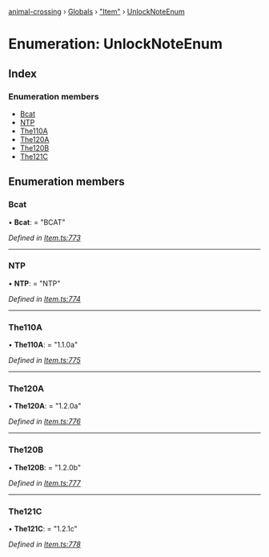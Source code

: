 [animal-crossing](../README.md) › [Globals](../globals.md) › ["Item"](../modules/_item_.md) › [UnlockNoteEnum](_item_.unlocknoteenum.md)

# Enumeration: UnlockNoteEnum

## Index

### Enumeration members

* [Bcat](_item_.unlocknoteenum.md#bcat)
* [NTP](_item_.unlocknoteenum.md#ntp)
* [The110A](_item_.unlocknoteenum.md#the110a)
* [The120A](_item_.unlocknoteenum.md#the120a)
* [The120B](_item_.unlocknoteenum.md#the120b)
* [The121C](_item_.unlocknoteenum.md#the121c)

## Enumeration members

###  Bcat

• **Bcat**: = "BCAT"

*Defined in [Item.ts:773](https://github.com/Norviah/animal-crossing/blob/c9eb585/module/types/Item.ts#L773)*

___

###  NTP

• **NTP**: = "NTP"

*Defined in [Item.ts:774](https://github.com/Norviah/animal-crossing/blob/c9eb585/module/types/Item.ts#L774)*

___

###  The110A

• **The110A**: = "1.1.0a"

*Defined in [Item.ts:775](https://github.com/Norviah/animal-crossing/blob/c9eb585/module/types/Item.ts#L775)*

___

###  The120A

• **The120A**: = "1.2.0a"

*Defined in [Item.ts:776](https://github.com/Norviah/animal-crossing/blob/c9eb585/module/types/Item.ts#L776)*

___

###  The120B

• **The120B**: = "1.2.0b"

*Defined in [Item.ts:777](https://github.com/Norviah/animal-crossing/blob/c9eb585/module/types/Item.ts#L777)*

___

###  The121C

• **The121C**: = "1.2.1c"

*Defined in [Item.ts:778](https://github.com/Norviah/animal-crossing/blob/c9eb585/module/types/Item.ts#L778)*
